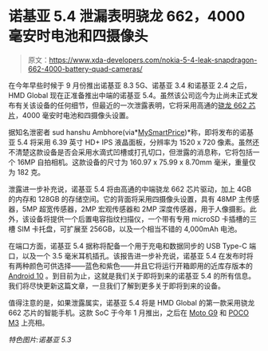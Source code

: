 # 诺基亚 5.4 泄漏表明骁龙 662，4000 毫安时电池和四摄像头

> 原文：<https://www.xda-developers.com/nokia-5-4-leak-snapdragon-662-4000-battery-quad-cameras/>

在今年早些时候于 9 月份推出诺基亚 8.3 5G、诺基亚 3.4 和诺基亚 2.4 之后，HMD Global 现在正准备推出中端的诺基亚 5.4。虽然该公司迄今为止尚未正式发布有关该设备的任何细节，但最近的一次泄露表明，它将采用高通的[骁龙 662 芯片](https://www.xda-developers.com/tag/qualcomm-snapdragon-662/)，4000 毫安时电池和四摄像头设置。

据知名泄密者 sud hanshu Ambhore(via*[MySmartPrice](https://www.mysmartprice.com/gear/nokia-5-4-exclusive-specifications-leak/))*称，即将发布的诺基亚 5.4 将采用 6.39 英寸 HD+ IPS 液晶面板，分辨率为 1520 x 720 像素。虽然还不清楚这款设备是否会采用水滴式凹槽或打孔切口，但泄露的消息称，它将包括一个 16MP 自拍相机。这款设备的尺寸为 160.97 x 75.99 x 8.70mm 毫米，重量仅为 182 克。

泄露进一步补充说，诺基亚 5.4 将由高通的中端骁龙 662 芯片驱动，加上 4GB 的内存和 128GB 的存储空间。它的背面将采用四摄像头设置，具有 48MP 主传感器，5MP 超宽传感器，2MP 宏观传感器和 2MP 深度传感器，用于人像摄影。此外，该设备将提供一个后置电容指纹扫描仪，一个带有专用 microSD 卡插槽的三槽 SIM 卡托盘，可扩展至 256GB，以及一个相当不错的 4,000mAh 电池。

在端口方面，诺基亚 5.4 据称将配备一个用于充电和数据同步的 USB Type-C 端口，以及一个 3.5 毫米耳机插孔。该报告进一步补充说，诺基亚 5.4 在发布时将有两种颜色可供选择——蓝色和紫色——并且它将运行开箱即用的近库存版本的 [Android 10](https://www.xda-developers.com/tag/android10/) 。到目前为止，这就是我们关于即将到来的诺基亚 5.4 的所有信息。我们将尽快更新这篇文章，一旦我们了解到更多关于即将到来的设备。

值得注意的是，如果泄露属实，诺基亚 5.4 将是 HMD Global 的第一款采用骁龙 662 芯片的智能手机。这款 SoC 于今年 1 月推出，之后在 [Moto G9](https://www.xda-developers.com/motorola-moto-g9-snapdragon-662-5000mah-battery-launched-india/) 和 [POCO M3](https://www.xda-developers.com/poco-m3-snapdragon-662-6000-mah-battery-launched-europe/) 上亮相。

*特色图片:诺基亚 5.3*